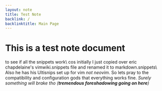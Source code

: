 ```yaml
---
layout: note
title: Test Note
backlink: /
backlinktitle: Main Page
---
```

# This is a test note document #
to see if all the snippets work\\
cos initially I just copied over eric chapdelaine's vimwiki.snippets file and renamed it to markdown.snippets\\
Also he has his Ultisnips set up for  vim *not neovim*. So lets pray to the compatibility and configuration gods that everything works fine. *Surely something will brake tho (**tremendous foreshadowing going on here**)*

